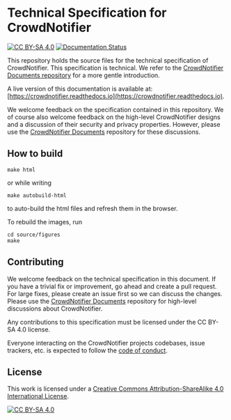 # Technical Specification for CrowdNotifier

[![CC BY-SA 4.0][cc-by-sa-shield]][cc-by-sa]
[![Documentation Status][rtd-badge]][rtd-link]

This repository holds the source files for the technical specification of CrowdNotifier. This specification is technical. We refer to the [CrowdNotifier Documents repository](https://github.com/CrowdNotifier/Documents/) for a more gentle introduction.

A live version of this documentation is available at: [https://crowdnotifier.readthedocs.io](https://crowdnotifier.readthedocs.io).

We welcome feedback on the specification contained in this repository. We of course 
also welcome feedback on the high-level CrowdNotifier designs and a discussion of their security and privacy properties. However,
please use the [CrowdNotifier Documents](https://github.com/CrowdNotifier/Documents/) repository for these discussions.

## How to build

```
make html
```

or while writing

```
make autobuild-html
```

to auto-build the html files and refresh them in the browser.

To rebuild the images, run

```
cd source/figures
make
```

## Contributing

We welcome feedback on the technical specification in this document. If you have a trivial fix or improvement, go ahead and create a pull request. For large fixes, please create an issue first so we can discuss the changes. Please use the [CrowdNotifier Documents](https://github.com/CrowdNotifier/Documents/) repository for high-level discussions about CrowdNotifier.

Any contributions to this specification must be licensed under the CC BY-SA 4.0 license.

Everyone interacting on the CrowdNotifier projects codebases, issue trackers, etc. is expected to follow the [code of conduct](CODE_OF_CONDUCT.txt).


## License

This work is licensed under a
[Creative Commons Attribution-ShareAlike 4.0 International License][cc-by-sa].

[![CC BY-SA 4.0][cc-by-sa-image]][cc-by-sa]

[cc-by-sa]: http://creativecommons.org/licenses/by-sa/4.0/
[cc-by-sa-image]: https://licensebuttons.net/l/by-sa/4.0/88x31.png
[cc-by-sa-shield]: https://img.shields.io/badge/License-CC%20BY--SA%204.0-lightgrey.svg

[rtd-link]: https://crowdnotifier.readthedocs.io/en/latest/?badge=latest
[rtd-badge]: https://readthedocs.org/projects/crowdnotifier/badge/?version=latest
